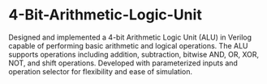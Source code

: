 # 4-Bit-Arithmetic-Logic-Unit
Designed and implemented a 4-bit Arithmetic Logic Unit (ALU) in Verilog capable of performing basic arithmetic and logical operations. The ALU supports operations including addition, subtraction, bitwise AND, OR, XOR, NOT, and shift operations. Developed with parameterized inputs and operation selector for flexibility and ease of simulation.
